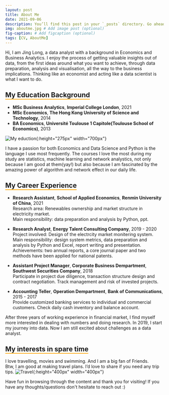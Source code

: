 ```yaml
---
layout: post
title: About Me
date: 2021-09-06
description: You’ll find this post in your `_posts` directory. Go ahead and edit it and re-build the site to see your changes. # Add post description (optional)
img: aboutme.jpg # Add image post (optional)
fig-caption: # Add figcaption (optional)
tags: [CV, AboutMe]
---
```


Hi, I am Jing Long, a data analyst with a background in Economics and Business Analytics. I enjoy the process of getting valuable insights out of data, from the first ideas around what you want to achieve, through data preparation, analysis and visualisation, all the way to the business implications. Thinking like an economist and acting like a data scientist is what I want to do.

## <span style="border-bottom:2px solid orange;"> My Education Background </span>

- **MSc Business Analytics**, **Imperial College London**, 2021  
- **MSc Economics**, **The Hong Kong University of Science and Technology**, 2014  
- **BA Economics**, **Université Toulouse 1 Capitole(Toulouse School of Economics)**, 2013  


![My eduction]({{site.baseurl}}/assets/img/education.png){:height="275px" width="700px"}  

I have a passion for both Economics and Data Science and Python is the language I use most frequently. The courses I love the most during my study are statistics, machine learning and network analystics, not only because I am good at them(yay!) but also because I am fascinated by the amazing power of algorithm and network effect in our daily life.

## <span style="border-bottom:2px solid orange;"> My Career Experience </span>

- **Research Assistant**, **School of Applied Economics**, **Renmin University of China**, 2021  
Research area: Renewables ownership and market structure in electricity market.  
Main responsibility: data preparation and analysis by Python, ppt.  

- **Research Analyst**, **Energy Talent Consulting Company**, 2019 \- 2020  
Project involved: Design of the electrcity market monitering system.  
Main responsibility: design system metrics, data preparation and analysis by Python and Excel, report writing and presentation.  
Achievements: two annual reports, a core journal paper and two methods have been applied for national patents.

- **Assistant Project Manager**, **Corporate Business Dempartment**, **Southwest Securities Company**, 2018  
Participate in project due diligence, transaction structure design and contract negotiation. Track management and risk of invested projects.

- **Accounting Teller**, **Operation Dempartment**, **Bank of Communications**, 2015 \- 2017  
Provide customized banking services to individual and commercial customers. Check daily cash inventory and balance account.  

After three years of working experience in financial market, I find myself more interested in dealing with numbers and doing research. In 2019, I start my journey into data. Now I am still excited about challenges as a data analyst.


## <span style="border-bottom:2px solid orange;"> My interests in spare time  </span>

I love travelling, movies and swimming. And I am a big fan of Friends.  
Btw, I am good at making travel plans. I’d love to share if you need any trip tips.
![Travel]({{site.baseurl}}/assets/img/travel2.jpg){:height="400px" width="400px"}

Have fun in browsing through the content and thank you for visiting! If you have any thoughts/questions don't hesitate to reach out :)
